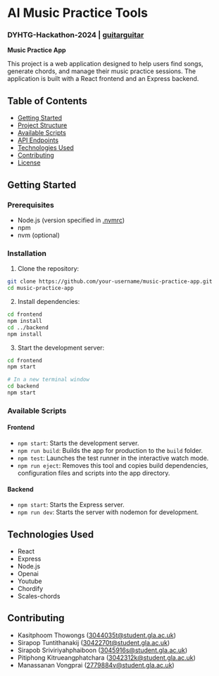 # AI Music Practice Tools

### DYHTG-Hackathon-2024 | [guitarguitar](https://www.guitarguitar.co.uk/) 

**Music Practice App**

This project is a web application designed to help users find songs, generate chords, and manage their music practice sessions. The application is built with a React frontend and an Express backend.

## Table of Contents

- [Getting Started](#getting-started)
- [Project Structure](#project-structure)
- [Available Scripts](#available-scripts)
- [API Endpoints](#api-endpoints)
- [Technologies Used](#technologies-used)
- [Contributing](#contributing)
- [License](#license)

## Getting Started

### Prerequisites

- Node.js (version specified in [.nvmrc](.nvmrc))
- npm
- nvm (optional)

### Installation

1. Clone the repository:

```sh
git clone https://github.com/your-username/music-practice-app.git
cd music-practice-app
```
2. Install dependencies:

```sh
cd frontend
npm install
cd ../backend
npm install
```

3. Start the development server:

```sh
cd frontend
npm start

# In a new terminal window
cd backend
npm start
```

### Available Scripts

#### Frontend

- `npm start`: Starts the development server.
- `npm run build`: Builds the app for production to the `build` folder.
- `npm test`: Launches the test runner in the interactive watch mode.
- `npm run eject`: Removes this tool and copies build dependencies, configuration files and scripts into the app directory.

#### Backend

- `npm start`: Starts the Express server.
- `npm run dev`: Starts the server with nodemon for development.

## Technologies Used

- React
- Express
- Node.js
- Openai
- Youtube
- Chordify
- Scales-chords

## Contributing
- Kasitphoom Thowongs (3044035t@student.gla.ac.uk)
- Sirapop Tuntithanakij (3042270t@student.gla.ac.uk)
- Sirapob Sriviriyahphaiboon (3045916s@student.gla.ac.uk)
- Pitiphong Kitrueangphatchara (3042312k@student.gla.ac.uk)
- Manassanan Vongprai (2779884v@student.gla.ac.uk)
